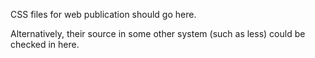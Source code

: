 CSS files for web publication should go here.

Alternatively, their source in some other system (such as less) could be checked in here.